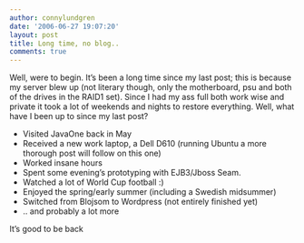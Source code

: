 ```yaml
---
author: connylundgren
date: '2006-06-27 19:07:20'
layout: post
title: Long time, no blog..
comments: true
---
```


Well, were to begin. It’s been a long time since my last post; this is because
my server blew up (not literary though, only the motherboard, psu and both of
the drives in the RAID1 set). Since I had my ass full both work wise and
private it took a lot of weekends and nights to restore everything. Well, what
have I been up to since my last post?

  

  * Visited JavaOne back in May
  * Received a new work laptop, a Dell D610 (running Ubuntu a more thorough post will follow on this one)
  * Worked insane hours
  * Spent some evening’s prototyping with EJB3/Jboss Seam.
  * Watched a lot of World Cup football :)
  * Enjoyed the spring/early summer (including a Swedish midsummer)
  * Switched from Blojsom to Wordpress (not entirely finished yet) 
  * .. and probably a lot more

It’s good to be back

